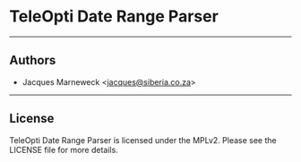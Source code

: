 # TeleOpti Date Range Parser

---

## Authors

 * Jacques Marneweck <<jacques@siberia.co.za>>

---

## License

TeleOpti Date Range Parser is licensed under the MPLv2. Please see the LICENSE file for more details.
